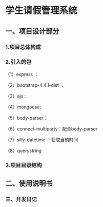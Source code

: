 # 学生请假管理系统

## 一、项目设计部分

### 1.项目总体构成

### 2.引入的包

（1）express  ：

（2）bootstrap-4.4.1-dist ：

（3）ejs :

（4）mongoose:

（5）body-parser：

（6）connect-multiparty：配合body-parser

（7）silly-datetime ：获取当前时间

（8）querystring

### 3.项目目录结构

## 二、使用说明书

### 三、开发日记

